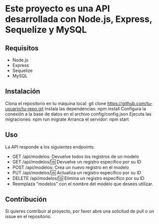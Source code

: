 # Este proyecto es una API desarrollada con Node.js, Express, Sequelize y MySQL

## Requisitos

- Node.js
- Express
- Sequelize
- MySQL

## Instalación

Clona el repositorio en tu máquina local: git clone <https://github.com/tu-usuario/tu-repo.git>
Instala las dependencias: npm install
Configura la conexión a la base de datos en el archivo config/config.json
Ejecuta las migraciones: npm run migrate
Arranca el servidor: npm start

## Uso

La API responde a los siguientes endpoints:

- GET /api/modelos: Devuelve todos los registros de un modelo
- GET /api/modelos/:id: Devuelve un registro específico por su ID
- POST /api/modelos: Crea un nuevo registro en el modelo
- PUT /api/modelos/:id: Actualiza un registro específico por su ID
- DELETE /api/modelos/:id: Elimina un registro específico por su ID
- Reemplaza "modelos" con el nombre del modelo que desees utilizar.

## Contribución

Si quieres contribuir al proyecto, por favor abre una solicitud de pull o un issue en el repositorio.
